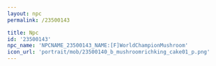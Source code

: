 ```yaml
---
layout: npc
permalink: /23500143

title: Npc
id: '23500143'
npc_name: 'NPCNAME_23500143_NAME:[F]WorldChampionMushroom'
icon_url: 'portrait/mob/23500140_b_mushroomrichking_cake01_p.png'
---
```

